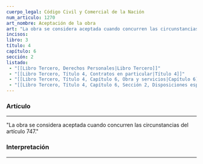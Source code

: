 ```yaml
---
cuerpo_legal: Código Civil y Comercial de la Nación
num_articulo: 1270
art_nombre: Aceptación de la obra
art: "La obra se considera aceptada cuando concurren las circunstancias del artículo 747."
incisos: 
libro: 3
título: 4
capítulo: 6
sección: 2
listado:
 - "[[Libro Tercero, Derechos Personales|Libro Tercero]]"
 - "[[Libro Tercero, Título 4, Contratos en particular|Título 4]]"
 - "[[Libro Tercero, Título 4, Capítulo 6, Obra y servicios|Capítulo 6]]"
 - "[[Libro Tercero, Título 4, Capítulo 6, Sección 2, Disposiciones especiales para las obras|Sección 2]]"
---
```

### Artículo
---
"La obra se considera aceptada cuando concurren las circunstancias del artículo 747."


### Interpretación
---
